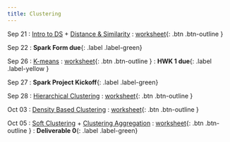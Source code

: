 ```yaml
---
title: Clustering
---
```


Sep 21 
: [Intro to DS](https://github.com/gallettilance/CS506-Fall2022/raw/master/slides/02_Introduction.pdf) + [Distance & Similarity](https://github.com/gallettilance/CS506-Fall2022/raw/master/slides/03_Distance_%26_Similarity.pdf) 
  : [worksheet](https://raw.githubusercontent.com/gallettilance/CS506-Fall2022/master/worksheets/worksheet_03.ipynb){: .btn .btn-outline }

Sep 22
: **Spark Form due**{: .label .label-green}

Sep 26 
: [K-means](https://github.com/gallettilance/CS506-Fall2022/raw/master/slides/04_Clustering_Kmeans.pdf) 
  : [worksheet](https://raw.githubusercontent.com/gallettilance/CS506-Fall2022/master/worksheets/worksheet_04.ipynb){: .btn .btn-outline } 
    : **HWK 1 due**{: .label .label-yellow }

Sep 27
: **Spark Project Kickoff**{: .label .label-green}

Sep 28 
: [Hierarchical Clustering](https://github.com/gallettilance/CS506-Fall2022/raw/master/slides/05_Hierarchical_Clustering.pdf) 
  : [worksheet](https://raw.githubusercontent.com/gallettilance/CS506-Fall2022/master/worksheets/worksheet_05.ipynb){: .btn .btn-outline } 

Oct 03 
: [Density Based Clustering](https://github.com/gallettilance/CS506-Fall2022/raw/master/slides/06_Density_Based_Clustering.pdf) 
  : [worksheet](https://raw.githubusercontent.com/gallettilance/CS506-Fall2022/master/worksheets/worksheet_06.ipynb){: .btn .btn-outline } 

Oct 05 
: [Soft Clustering](https://github.com/gallettilance/CS506-Fall2022/raw/master/slides/07_Soft_Clustering.pdf) + [Clustering Aggregation](https://github.com/gallettilance/CS506-Fall2022/raw/master/slides/08_Clustering_Aggregation.pdf) 
  : [worksheet](https://raw.githubusercontent.com/gallettilance/CS506-Fall2022/master/worksheets/worksheet_07.ipynb){: .btn .btn-outline } 
    : **Deliverable 0**{: .label .label-green} 
